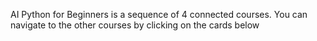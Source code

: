 AI Python for Beginners is a sequence of 4 connected courses. You can navigate to the other courses by clicking on the cards below
